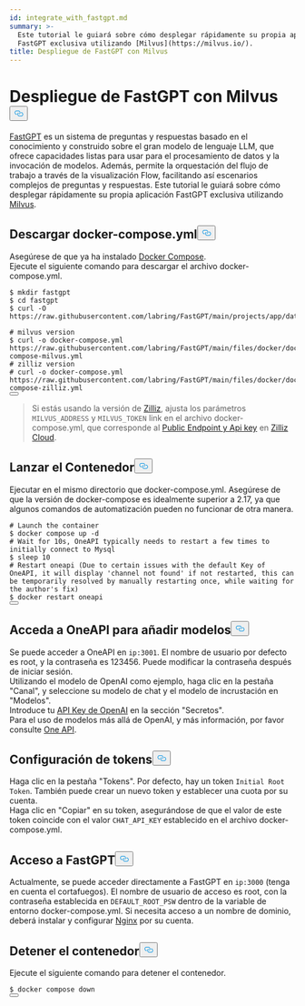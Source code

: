 ```yaml
---
id: integrate_with_fastgpt.md
summary: >-
  Este tutorial le guiará sobre cómo desplegar rápidamente su propia aplicación
  FastGPT exclusiva utilizando [Milvus](https://milvus.io/).
title: Despliegue de FastGPT con Milvus
---
```

<h1 id="Deploying-FastGPT-with-Milvus" class="common-anchor-header">Despliegue de FastGPT con Milvus<button data-href="#Deploying-FastGPT-with-Milvus" class="anchor-icon" translate="no">
      <svg translate="no"
        aria-hidden="true"
        focusable="false"
        height="20"
        version="1.1"
        viewBox="0 0 16 16"
        width="16"
      >
        <path
          fill="#0092E4"
          fill-rule="evenodd"
          d="M4 9h1v1H4c-1.5 0-3-1.69-3-3.5S2.55 3 4 3h4c1.45 0 3 1.69 3 3.5 0 1.41-.91 2.72-2 3.25V8.59c.58-.45 1-1.27 1-2.09C10 5.22 8.98 4 8 4H4c-.98 0-2 1.22-2 2.5S3 9 4 9zm9-3h-1v1h1c1 0 2 1.22 2 2.5S13.98 12 13 12H9c-.98 0-2-1.22-2-2.5 0-.83.42-1.64 1-2.09V6.25c-1.09.53-2 1.84-2 3.25C6 11.31 7.55 13 9 13h4c1.45 0 3-1.69 3-3.5S14.5 6 13 6z"
        ></path>
      </svg>
    </button></h1><p><a href="https://fastgpt.in/">FastGPT</a> es un sistema de preguntas y respuestas basado en el conocimiento y construido sobre el gran modelo de lenguaje LLM, que ofrece capacidades listas para usar para el procesamiento de datos y la invocación de modelos. Además, permite la orquestación del flujo de trabajo a través de la visualización Flow, facilitando así escenarios complejos de preguntas y respuestas. Este tutorial le guiará sobre cómo desplegar rápidamente su propia aplicación FastGPT exclusiva utilizando <a href="https://milvus.io/">Milvus</a>.</p>
<h2 id="Download-docker-composeyml" class="common-anchor-header">Descargar docker-compose.yml<button data-href="#Download-docker-composeyml" class="anchor-icon" translate="no">
      <svg translate="no"
        aria-hidden="true"
        focusable="false"
        height="20"
        version="1.1"
        viewBox="0 0 16 16"
        width="16"
      >
        <path
          fill="#0092E4"
          fill-rule="evenodd"
          d="M4 9h1v1H4c-1.5 0-3-1.69-3-3.5S2.55 3 4 3h4c1.45 0 3 1.69 3 3.5 0 1.41-.91 2.72-2 3.25V8.59c.58-.45 1-1.27 1-2.09C10 5.22 8.98 4 8 4H4c-.98 0-2 1.22-2 2.5S3 9 4 9zm9-3h-1v1h1c1 0 2 1.22 2 2.5S13.98 12 13 12H9c-.98 0-2-1.22-2-2.5 0-.83.42-1.64 1-2.09V6.25c-1.09.53-2 1.84-2 3.25C6 11.31 7.55 13 9 13h4c1.45 0 3-1.69 3-3.5S14.5 6 13 6z"
        ></path>
      </svg>
    </button></h2><p>Asegúrese de que ya ha instalado <a href="https://docs.docker.com/compose/">Docker Compose</a>.<br>
Ejecute el siguiente comando para descargar el archivo docker-compose.yml.</p>
<pre><code translate="no" class="language-shell"><span class="hljs-meta prompt_">$ </span><span class="language-bash"><span class="hljs-built_in">mkdir</span> fastgpt</span>
<span class="hljs-meta prompt_">$ </span><span class="language-bash"><span class="hljs-built_in">cd</span> fastgpt</span>
<span class="hljs-meta prompt_">$ </span><span class="language-bash">curl -O https://raw.githubusercontent.com/labring/FastGPT/main/projects/app/data/config.json</span>
<span class="hljs-meta prompt_">
# </span><span class="language-bash">milvus version</span>
<span class="hljs-meta prompt_">$ </span><span class="language-bash">curl -o docker-compose.yml https://raw.githubusercontent.com/labring/FastGPT/main/files/docker/docker-compose-milvus.yml</span>
<span class="hljs-meta prompt_"># </span><span class="language-bash">zilliz version</span>
<span class="hljs-meta prompt_"># </span><span class="language-bash">curl -o docker-compose.yml https://raw.githubusercontent.com/labring/FastGPT/main/files/docker/docker-compose-zilliz.yml</span>
<button class="copy-code-btn"></button></code></pre>
<blockquote>
<p>Si estás usando la versión de <a href="https://zilliz.com/cloud">Zilliz</a>, ajusta los parámetros <code translate="no">MILVUS_ADDRESS</code> y <code translate="no">MILVUS_TOKEN</code> link en el archivo docker-compose.yml, que corresponde al <a href="https://docs.zilliz.com/docs/on-zilliz-cloud-console#free-cluster-details">Public Endpoint y Api key</a> en <a href="https://zilliz.com/cloud">Zilliz Cloud</a>.</p>
</blockquote>
<h2 id="Launch-the-Container" class="common-anchor-header">Lanzar el Contenedor<button data-href="#Launch-the-Container" class="anchor-icon" translate="no">
      <svg translate="no"
        aria-hidden="true"
        focusable="false"
        height="20"
        version="1.1"
        viewBox="0 0 16 16"
        width="16"
      >
        <path
          fill="#0092E4"
          fill-rule="evenodd"
          d="M4 9h1v1H4c-1.5 0-3-1.69-3-3.5S2.55 3 4 3h4c1.45 0 3 1.69 3 3.5 0 1.41-.91 2.72-2 3.25V8.59c.58-.45 1-1.27 1-2.09C10 5.22 8.98 4 8 4H4c-.98 0-2 1.22-2 2.5S3 9 4 9zm9-3h-1v1h1c1 0 2 1.22 2 2.5S13.98 12 13 12H9c-.98 0-2-1.22-2-2.5 0-.83.42-1.64 1-2.09V6.25c-1.09.53-2 1.84-2 3.25C6 11.31 7.55 13 9 13h4c1.45 0 3-1.69 3-3.5S14.5 6 13 6z"
        ></path>
      </svg>
    </button></h2><p>Ejecutar en el mismo directorio que docker-compose.yml. Asegúrese de que la versión de docker-compose es idealmente superior a 2.17, ya que algunos comandos de automatización pueden no funcionar de otra manera.</p>
<pre><code translate="no" class="language-shell"><span class="hljs-meta prompt_"># </span><span class="language-bash">Launch the container</span>
<span class="hljs-meta prompt_">$ </span><span class="language-bash">docker compose up -d</span>
<span class="hljs-meta prompt_"># </span><span class="language-bash">Wait <span class="hljs-keyword">for</span> 10s, OneAPI typically needs to restart a few <span class="hljs-built_in">times</span> to initially connect to Mysql</span>
<span class="hljs-meta prompt_">$ </span><span class="language-bash"><span class="hljs-built_in">sleep</span> 10</span>
<span class="hljs-meta prompt_"># </span><span class="language-bash">Restart oneapi (Due to certain issues with the default Key of OneAPI, it will display <span class="hljs-string">&#x27;channel not found&#x27;</span> <span class="hljs-keyword">if</span> not restarted, this can be temporarily resolved by manually restarting once, <span class="hljs-keyword">while</span> waiting <span class="hljs-keyword">for</span> the author<span class="hljs-string">&#x27;s fix)</span></span>
<span class="hljs-meta prompt_">$ </span><span class="language-bash"><span class="hljs-string">docker restart oneapi</span></span>
<button class="copy-code-btn"></button></code></pre>
<h2 id="Access-OneAPI-to-Add-Models" class="common-anchor-header">Acceda a OneAPI para añadir modelos<button data-href="#Access-OneAPI-to-Add-Models" class="anchor-icon" translate="no">
      <svg translate="no"
        aria-hidden="true"
        focusable="false"
        height="20"
        version="1.1"
        viewBox="0 0 16 16"
        width="16"
      >
        <path
          fill="#0092E4"
          fill-rule="evenodd"
          d="M4 9h1v1H4c-1.5 0-3-1.69-3-3.5S2.55 3 4 3h4c1.45 0 3 1.69 3 3.5 0 1.41-.91 2.72-2 3.25V8.59c.58-.45 1-1.27 1-2.09C10 5.22 8.98 4 8 4H4c-.98 0-2 1.22-2 2.5S3 9 4 9zm9-3h-1v1h1c1 0 2 1.22 2 2.5S13.98 12 13 12H9c-.98 0-2-1.22-2-2.5 0-.83.42-1.64 1-2.09V6.25c-1.09.53-2 1.84-2 3.25C6 11.31 7.55 13 9 13h4c1.45 0 3-1.69 3-3.5S14.5 6 13 6z"
        ></path>
      </svg>
    </button></h2><p>Se puede acceder a OneAPI en <code translate="no">ip:3001</code>. El nombre de usuario por defecto es root, y la contraseña es 123456. Puede modificar la contraseña después de iniciar sesión.<br>
Utilizando el modelo de OpenAI como ejemplo, haga clic en la pestaña "Canal", y seleccione su modelo de chat y el modelo de incrustación en "Modelos".<br>
Introduce tu <a href="https://platform.openai.com/docs/quickstart">API Key de OpenAI</a> en la sección "Secretos".<br>
Para el uso de modelos más allá de OpenAI, y más información, por favor consulte <a href="https://doc.fastgpt.in/docs/development/one-api/">One API</a>.</p>
<h2 id="Setting-Tokens" class="common-anchor-header">Configuración de tokens<button data-href="#Setting-Tokens" class="anchor-icon" translate="no">
      <svg translate="no"
        aria-hidden="true"
        focusable="false"
        height="20"
        version="1.1"
        viewBox="0 0 16 16"
        width="16"
      >
        <path
          fill="#0092E4"
          fill-rule="evenodd"
          d="M4 9h1v1H4c-1.5 0-3-1.69-3-3.5S2.55 3 4 3h4c1.45 0 3 1.69 3 3.5 0 1.41-.91 2.72-2 3.25V8.59c.58-.45 1-1.27 1-2.09C10 5.22 8.98 4 8 4H4c-.98 0-2 1.22-2 2.5S3 9 4 9zm9-3h-1v1h1c1 0 2 1.22 2 2.5S13.98 12 13 12H9c-.98 0-2-1.22-2-2.5 0-.83.42-1.64 1-2.09V6.25c-1.09.53-2 1.84-2 3.25C6 11.31 7.55 13 9 13h4c1.45 0 3-1.69 3-3.5S14.5 6 13 6z"
        ></path>
      </svg>
    </button></h2><p>Haga clic en la pestaña "Tokens". Por defecto, hay un token <code translate="no">Initial Root Token</code>. También puede crear un nuevo token y establecer una cuota por su cuenta.<br>
Haga clic en "Copiar" en su token, asegurándose de que el valor de este token coincide con el valor <code translate="no">CHAT_API_KEY</code> establecido en el archivo docker-compose.yml.</p>
<h2 id="Accessing-FastGPT" class="common-anchor-header">Acceso a FastGPT<button data-href="#Accessing-FastGPT" class="anchor-icon" translate="no">
      <svg translate="no"
        aria-hidden="true"
        focusable="false"
        height="20"
        version="1.1"
        viewBox="0 0 16 16"
        width="16"
      >
        <path
          fill="#0092E4"
          fill-rule="evenodd"
          d="M4 9h1v1H4c-1.5 0-3-1.69-3-3.5S2.55 3 4 3h4c1.45 0 3 1.69 3 3.5 0 1.41-.91 2.72-2 3.25V8.59c.58-.45 1-1.27 1-2.09C10 5.22 8.98 4 8 4H4c-.98 0-2 1.22-2 2.5S3 9 4 9zm9-3h-1v1h1c1 0 2 1.22 2 2.5S13.98 12 13 12H9c-.98 0-2-1.22-2-2.5 0-.83.42-1.64 1-2.09V6.25c-1.09.53-2 1.84-2 3.25C6 11.31 7.55 13 9 13h4c1.45 0 3-1.69 3-3.5S14.5 6 13 6z"
        ></path>
      </svg>
    </button></h2><p>Actualmente, se puede acceder directamente a FastGPT en <code translate="no">ip:3000</code> (tenga en cuenta el cortafuegos). El nombre de usuario de acceso es root, con la contraseña establecida en <code translate="no">DEFAULT_ROOT_PSW</code> dentro de la variable de entorno docker-compose.yml. Si necesita acceso a un nombre de dominio, deberá instalar y configurar <a href="https://nginx.org/en/">Nginx</a> por su cuenta.</p>
<h2 id="Stop-the-Container" class="common-anchor-header">Detener el contenedor<button data-href="#Stop-the-Container" class="anchor-icon" translate="no">
      <svg translate="no"
        aria-hidden="true"
        focusable="false"
        height="20"
        version="1.1"
        viewBox="0 0 16 16"
        width="16"
      >
        <path
          fill="#0092E4"
          fill-rule="evenodd"
          d="M4 9h1v1H4c-1.5 0-3-1.69-3-3.5S2.55 3 4 3h4c1.45 0 3 1.69 3 3.5 0 1.41-.91 2.72-2 3.25V8.59c.58-.45 1-1.27 1-2.09C10 5.22 8.98 4 8 4H4c-.98 0-2 1.22-2 2.5S3 9 4 9zm9-3h-1v1h1c1 0 2 1.22 2 2.5S13.98 12 13 12H9c-.98 0-2-1.22-2-2.5 0-.83.42-1.64 1-2.09V6.25c-1.09.53-2 1.84-2 3.25C6 11.31 7.55 13 9 13h4c1.45 0 3-1.69 3-3.5S14.5 6 13 6z"
        ></path>
      </svg>
    </button></h2><p>Ejecute el siguiente comando para detener el contenedor.</p>
<pre><code translate="no" class="language-shell"><span class="hljs-meta prompt_">$ </span><span class="language-bash">docker compose down</span>
<button class="copy-code-btn"></button></code></pre>
